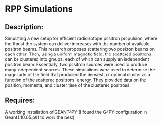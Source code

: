 # RPP Simulations 

## Description: 

Simulating a new setup for efficient radioisotope positron propulsion, where the thrust the system can deliver increases with the number of available positron beams. This research proposes scattering two positron beams on each other. Then, using a uniform magnetic field, the scattered positrons can be clustered into groups, each of which can supply an independent positron beam. Essentially, two positron sources were used to produce many independent sources. These simulations were used to determine the magnitude of the field that produced the densest, or optimal cluster as a function of the scattered positrons' energy. They provided data on the position, momenta, and cluster time of the clustered positrons.  

## Requires:

A working installation of GEANT4PY (I found the G4PY configuration in Geant4.10.05.p01 to work the best)
	
